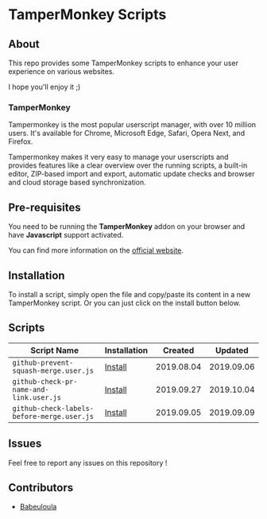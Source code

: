 # TamperMonkey Scripts

## About

This repo provides some TamperMonkey scripts to enhance your user experience on various websites.

I hope you'll enjoy it ;)

### TamperMonkey

Tampermonkey is the most popular userscript manager, with over 10 million users. It's available for Chrome, Microsoft Edge, Safari, Opera Next, and Firefox.

Tampermonkey makes it very easy to manage your userscripts and provides features like a clear overview over the running scripts, a built-in editor, ZIP-based import and export, automatic update checks and browser and cloud storage based synchronization.

## Pre-requisites

You need to be running the **TamperMonkey** addon on your browser and have **Javascript** support activated.

You can find more information on the [official website](https://www.tampermonkey.net/).

## Installation

To install a script, simply open the file and copy/paste its content in a new TamperMonkey script. Or you can just click on the install button below.

## Scripts

Script Name	                          | Installation                                             | Created    | Updated
------------------------------------- | -------------------------------------------------------- | -----------| ----------
`github-prevent-squash-merge.user.js`      | [Install](https://raw.githubusercontent.com/cyprille/tampermonkey-scripts/master/scripts/github-prevent-squash-merge.user.js)      | 2019.08.04 | 2019.09.06
`github-check-pr-name-and-link.user.js`    | [Install](https://raw.githubusercontent.com/cyprille/tampermonkey-scripts/master/scripts/github-check-pr-name-and-link.user.js)    | 2019.09.27 | 2019.10.04
`github-check-labels-before-merge.user.js` | [Install](https://raw.githubusercontent.com/cyprille/tampermonkey-scripts/master/scripts/github-check-labels-before-merge.user.js) | 2019.09.05 | 2019.09.09

## Issues
Feel free to report any issues on this repository !

## Contributors

- [Babeuloula](https://github.com/babeuloula/)